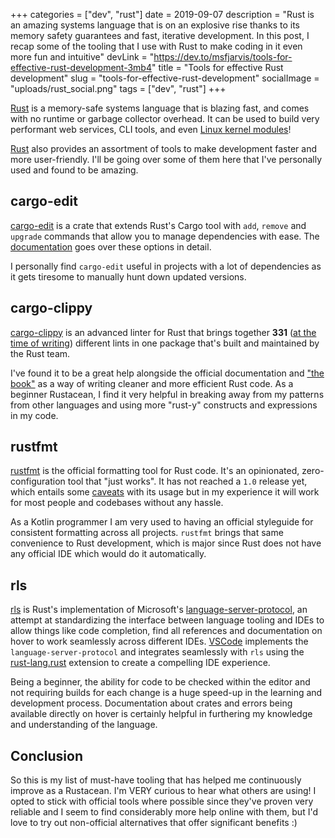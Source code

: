+++
categories = ["dev", "rust"]
date = 2019-09-07
description = "Rust is an amazing systems language that is on an explosive rise thanks to its memory safety guarantees and fast, iterative development. In this post, I recap some of the tooling that I use with Rust to make coding in it even more fun and intuitive"
devLink = "https://dev.to/msfjarvis/tools-for-effective-rust-development-3mb4"
title = "Tools for effective Rust development"
slug = "tools-for-effective-rust-development"
socialImage = "uploads/rust_social.png"
tags = ["dev", "rust"]
+++

[Rust] is a memory-safe systems language that is blazing fast, and comes with no runtime or garbage collector overhead. It can be used to build very performant web services, CLI tools, and even [Linux kernel modules](https://github.com/fishinabarrel/linux-kernel-module-rust)!

[Rust] also provides an assortment of tools to make development faster and more user-friendly. I'll be going over some of them here that I've personally used and found to be amazing.

## cargo-edit

[cargo-edit] is a crate that extends Rust's Cargo tool with `add`, `remove` and `upgrade` commands that allow you to manage dependencies with ease. The [documentation](https://github.com/killercup/cargo-edit/blob/master/README.md#available-subcommands) goes over these options in detail.

I personally find `cargo-edit` useful in projects with a lot of dependencies as it gets tiresome to manually hunt down updated versions.

## cargo-clippy

[cargo-clippy] is an advanced linter for Rust that brings together **331** ([at the time of writing](https://rust-lang.github.io/rust-clippy/list/index.html)) different lints in one package that's built and maintained by the Rust team.

I've found it to be a great help alongside the official documentation and ["the book"](https://doc.rust-lang.org/book/) as a way of writing cleaner and more efficient Rust code. As a beginner Rustacean, I find it very helpful in breaking away from my patterns from other languages and using more "rust-y" constructs and expressions in my code.

## rustfmt

[rustfmt] is the official formatting tool for Rust code. It's an opinionated, zero-configuration tool that "just works". It has not reached a `1.0` release yet, which entails some [caveats](https://github.com/rust-lang/rustfmt#limitations) with its usage but in my experience it will work for most people and codebases without any hassle.

As a Kotlin programmer I am very used to having an official styleguide for consistent formatting across all projects. `rustfmt` brings that same convenience to Rust development, which is major since Rust does not have any official IDE which would do it automatically.

## rls

[rls] is Rust's implementation of Microsoft's [language-server-protocol](https://microsoft.github.io/language-server-protocol/), an attempt at standardizing the interface between language tooling and IDEs to allow things like code completion, find all references and documentation on hover to work seamlessly across different IDEs. [VSCode](https://code.visualstudio.com/) implements the `language-server-protocol` and integrates seamlessly with `rls` using the [rust-lang.rust](https://marketplace.visualstudio.com/items?itemName=rust-lang.rust) extension to create a compelling IDE experience.

Being a beginner, the ability for code to be checked within the editor and not requiring builds for each change is a huge speed-up in the learning and development process. Documentation about crates and errors being available directly on hover is certainly helpful in furthering my knowledge and understanding of the language.

## Conclusion

So this is my list of must-have tooling that has helped me continuously improve as a Rustacean. I'm VERY curious to hear what others are using! I opted to stick with official tools where possible since they've proven very reliable and I seem to find considerably more help online with them, but I'd love to try out non-official alternatives that offer significant benefits :)

[Rust]: https://rust-lang.org/
[cargo-edit]: https://github.com/killercup/cargo-edit
[cargo-clippy]: https://github.com/rust-lang/rust-clippy
[rustfmt]: https://github.com/rust-lang/rustfmt
[rls]: https://github.com/rust-lang/rls

